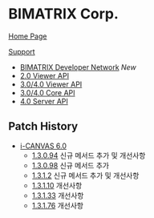 # BIMATRIX Corp.
[Home Page](http://www.bimatrix.co.kr/index.html)



[Support](http://support.bimatrix.co.kr/)
 - [BIMATRIX Developer Network](http://support.bimatrix.co.kr:8080/bdn/) *New*
 - [2.0 Viewer API](http://www.bimatrix.co.kr/support/matrixviewer2.0)
 - [3.0/4.0 Viewer API](http://www.bimatrix.co.kr/support/matrixcore)
 - [3.0/4.0 Core API](http://www.bimatrix.co.kr/support/MatrixViewer3.0)
 - [4.0 Server API](http://support.bimatrix.co.kr/javadoc4/index.html)

## Patch History

- [i-CANVAS 6.0](i-CANVAS6/pacth/)
  - [1.3.0.94](i-CANVAS6/pacth/1.3.0.94.md) 신규 메서드 추가 및 개선사항
  - [1.3.0.98](i-CANVAS6/pacth/1.3.0.98.md) 신규 메서드 추가
  - [1.3.1.2](i-CANVAS6/pacth/1.3.1.2.md) 신규 메서드 추가 및 개선사항
  - [1.3.1.10](i-CANVAS6/pacth/1.3.1.10.md) 개선사항
  - [1.3.1.33](i-CANVAS6/pacth/1.3.1.33.md) 개선사항
  - [1.3.1.76](i-CANVAS6/pacth/1.3.1.76.md) 개선사항
